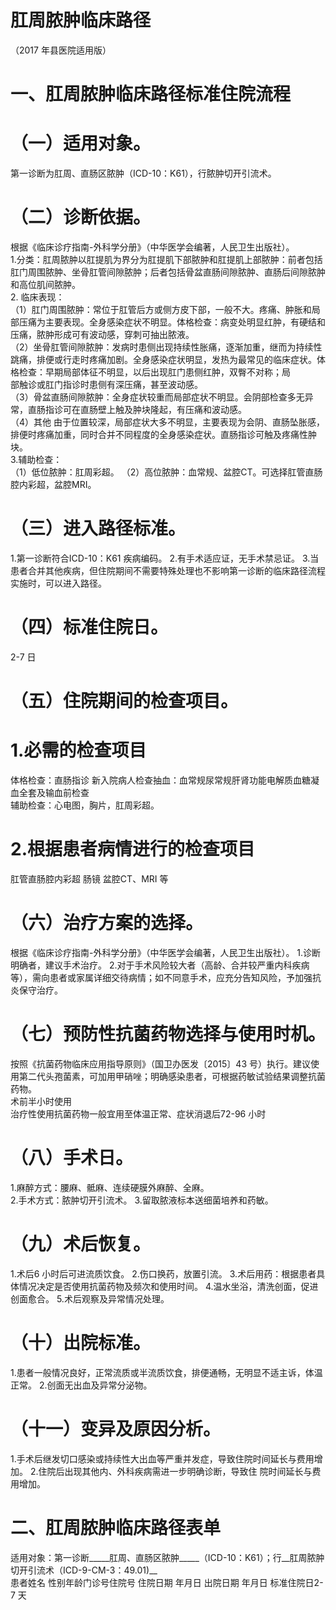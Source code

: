 # 肛周脓肿临床路径  
（2017 年县医院适用版）  
# 一、肛周脓肿临床路径标准住院流程  
# （一）适用对象。  
第一诊断为肛周、直肠区脓肿（ICD-10：K61），行脓肿切开引流术。  
# （二）诊断依据。  
根据《临床诊疗指南-外科学分册》（中华医学会编著，人民卫生出版社）。  
1.分类：肛周脓肿以肛提肌为界分为肛提肌下部脓肿和肛提肌上部脓肿：前者包括肛门周围脓肿、坐骨肛管间隙脓肿；后者包括骨盆直肠间隙脓肿、直肠后间隙脓肿和高位肌间脓肿。  
2. 临床表现：  
（1）肛门周围脓肿：常位于肛管后方或侧方皮下部，一般不大。疼痛、肿胀和局部压痛为主要表现。全身感染症状不明显。体格检查：病变处明显红肿，有硬结和压痛，脓肿形成可有波动感，穿刺可抽出脓液。  
（2）坐骨肛管间隙脓肿：发病时患侧出现持续性胀痛，逐渐加重，继而为持续性跳痛，排便或行走时疼痛加剧。全身感染症状明显，发热为最常见的临床症状。体格检查：早期局部体征不明显，以后出现肛门患侧红肿，双臀不对称；局  
部触诊或肛门指诊时患侧有深压痛，甚至波动感。  
（3）骨盆直肠间隙脓肿：全身症状较重而局部症状不明显。会阴部检查多无异常，直肠指诊可在直肠壁上触及肿块隆起，有压痛和波动感。  
（4）其他 由于位置较深，局部症状大多不明显，主要表现为会阴、直肠坠胀感，排便时疼痛加重，同时合并不同程度的全身感染症状。直肠指诊可触及疼痛性肿块。  
3.辅助检查：  
（1）低位脓肿：肛周彩超。 
（2）高位脓肿：血常规、盆腔CT。可选择肛管直肠腔内彩超，盆腔MRI。  
# （三）进入路径标准。  
1.第一诊断符合ICD-10：K61 疾病编码。 
2.有手术适应证，无手术禁忌证。 
 3.当患者合并其他疾病，但住院期间不需要特殊处理也不影响第一诊断的临床路径流程实施时，可以进入路径。  
# （四）标准住院日。  
2-7 日  
# （五）住院期间的检查项目。  
# 1.必需的检查项目  
体格检查：直肠指诊 新入院病人检查抽血：血常规尿常规肝肾功能电解质血糖凝  
血全套及输血前检查  
辅助检查：心电图，胸片，肛周彩超。  
# 2.根据患者病情进行的检查项目  
肛管直肠腔内彩超  肠镜  盆腔CT、MRI 等  
# （六）治疗方案的选择。  
根据《临床诊疗指南-外科学分册》（中华医学会编著，人民卫生出版社）。 
1.诊断明确者，建议手术治疗。 
2.对于手术风险较大者（高龄、合并较严重内科疾病等），需向患者或家属详细交待病情；如不同意手术，应充分告知风险，予加强抗炎保守治疗。  
# （七）预防性抗菌药物选择与使用时机。  
按照《抗菌药物临床应用指导原则》（国卫办医发〔2015〕43 号）执行。建议使用第二代头孢菌素，可加用甲硝唑；明确感染患者，可根据药敏试验结果调整抗菌药物。  
术前半小时使用  
治疗性使用抗菌药物一般宜用至体温正常、症状消退后72-96 小时  
# （八）手术日。  
1.麻醉方式：腰麻、骶麻、连续硬膜外麻醉、全麻。  
2.手术方式：脓肿切开引流术。 
3.留取脓液标本送细菌培养和药敏。  
# （九）术后恢复。  
1.术后6 小时后可进流质饮食。 
2.伤口换药，放置引流。 
3.术后用药：根据患者具体情况决定是否使用抗菌药物及频次和使用时间。 
4.温水坐浴，清洗创面，促进创面愈合。 
5.术后观察及异常情况处理。  
# （十）出院标准。  
1.患者一般情况良好，正常流质或半流质饮食，排便通畅，无明显不适主诉，体温正常。 
2.创面无出血及异常分泌物。  
# （十一）变异及原因分析。  
1.手术后继发切口感染或持续性大出血等严重并发症，导致住院时间延长与费用增加。 2.住院后出现其他内、外科疾病需进一步明确诊断，导致住 院时间延长与费用增加。  
# 二、肛周脓肿临床路径表单  
适用对象：第一诊断_____肛周、直肠区脓肿_____（ICD-10：K61）；行__肛周脓肿切开引流术（ICD-9-CM-3：49.01)__  
患者姓名  性别年龄门诊号住院号 住院日期  年月日   出院日期  年月日  标准住院日2-7 天  
